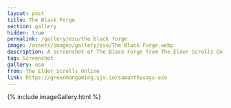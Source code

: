 ```yaml
---
layout: post
title: The Black Forge
section: gallery
hidden: true
permalink: /gallery/eso/the black forge
image: /assets/images/gallery/eso/The Black Forge.webp
description: A screenshot of The Black Forge from The Elder Scrolls Online, taken by Samantha Says.
tag: Screenshot
gallery: eso
from: The Elder Scrolls Online
link: https://greenmangaming.sjv.io/samanthasays-eso
---
```

{% include imageGallery.html %}